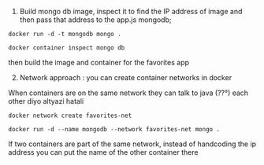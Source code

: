 1. Build mongo db image, inspect it to find the IP address of image and then pass that address to the app.js mongodb;
````
docker run -d -t mongodb mongo .

docker container inspect mongo db
````

then build the image and container for the favorites app


2. Network approach : you can create container networks in docker

When containers are on the same network they can talk to java (??°) each other diyo altyazi hatali
````
docker network create favorites-net

docker run -d --name mongodb --network favorites-net mongo .
````

If two containers are part of the same network, instead of handcoding the ip address you can put the name of the other container there

